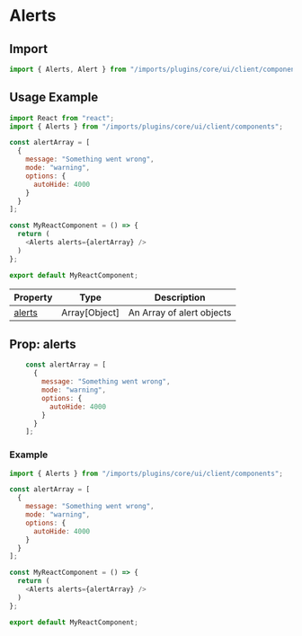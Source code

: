 # Alerts

## Import

```javascript
import { Alerts, Alert } from "/imports/plugins/core/ui/client/components";
```

## Usage Example

```javascript
import React from "react";
import { Alerts } from "/imports/plugins/core/ui/client/components";

const alertArray = [
  {
    message: "Something went wrong",
    mode: "warning",
    options: {
      autoHide: 4000
    }
  }
];

const MyReactComponent = () => {
  return (
    <Alerts alerts={alertArray} />
  )
};

export default MyReactComponent;
```
<!--lint disable-->
| Property              | Type          | Description               |
| --------------------- | ------------- | ------------------------- |
| [alerts](#propalerts) | Array[Object] | An Array of alert objects |
<!--lint enable-->
## Prop: alerts
```js
    const alertArray = [
      {
        message: "Something went wrong",
        mode: "warning",
        options: {
          autoHide: 4000
        }
      }
    ];
```

### Example

```javascript
import { Alerts } from "/imports/plugins/core/ui/client/components";

const alertArray = [
  {
    message: "Something went wrong",
    mode: "warning",
    options: {
      autoHide: 4000
    }
  }
];

const MyReactComponent = () => {
  return (
    <Alerts alerts={alertArray} />
  )
};

export default MyReactComponent;
```
